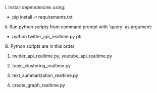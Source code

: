 i. Install dependencies using:

- pip install -r requirements.txt


ii. Run python scripts from command prompt with 'query' as argument:

- python twitter_api_realtime.py pti


iii. Python scripts are in this order

1. twitter_api_realtime.py, youtube_api_realtime.py

2. topic_clustering_realtime.py

3. text_summarization_realtime.py

4. create_graph_realtime.py
